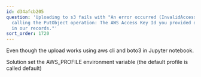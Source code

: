 ```yaml
---
id: d34afcb205
question: 'Uploading to s3 fails with "An error occurred (InvalidAccessKeyId) when
  calling the PutObject operation: The AWS Access Key Id you provided does not exist
  in our records."'
sort_order: 1720
---
```


Even though the upload works using aws cli and boto3 in Jupyter notebook.

Solution set the AWS_PROFILE environment variable (the default profile is called default)

